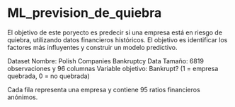 # ML_prevision_de_quiebra

El objetivo de este poryecto es predecir si una empresa está en riesgo de quiebra, utilizando datos financieros históricos. El objetivo es identificar los factores más influyentes y construir un modelo predictivo.

Dataset
Nombre: Polish Companies Bankruptcy Data
Tamaño: 6819 observaciones y 96 columnas
Variable objetivo: Bankrupt? (1 = empresa quebrada, 0 = no quebrada)

Cada fila representa una empresa y contiene 95 ratios financieros anónimos.

